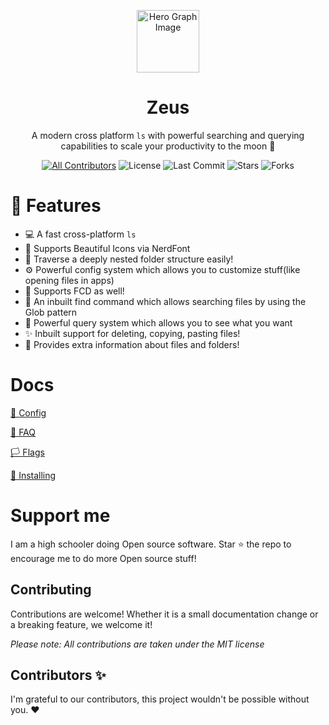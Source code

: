 <p align="center">
  <img width="100px" src="https://api.iconify.design/noto-v1:telescope.svg" align="center" alt="Hero Graph Image" />
  <h1 align="center">Zeus </h1>
  <p align="center"> A modern cross platform <code>ls</code> with powerful searching and querying capabilities to scale your productivity to the moon 🚀
  </p>
</p>
<div align='center'>

[![All Contributors](https://img.shields.io/github/contributors/Borrus-sudo/Zeus?color=orange)](#contributors-)
![License](https://img.shields.io/github/license/Borrus-sudo/Zeus?label=License)
![Last Commit](https://img.shields.io/github/last-commit/Borrus-sudo/Zeus?label=Last%20Commit)
![Stars](https://img.shields.io/github/stars/Borrus-sudo/Zeus)
![Forks](https://img.shields.io/github/forks/Borrus-sudo/Zeus)
</div>


# 🎩 Features

- 💻 A fast cross-platform `ls`
- 🎨 Supports Beautiful Icons via NerdFont
- 📁 Traverse a deeply nested folder structure easily!
- ⚙ Powerful config system which allows you to customize stuff(like opening files in apps)
- 💪 Supports FCD as well!
- 🔎 An inbuilt find command which allows searching files by using the Glob pattern
- 🧐 Powerful query system which allows you to see what you want
- ✨ Inbuilt support for deleting, copying, pasting files!
- 📄 Provides extra information about files and folders!

# Docs

[📜 Config](./docs/config.md)

[🔮 FAQ](./docs/faq.md)

[🏳 Flags](./docs/flags.md)

[📨 Installing](./docs/installing.md)

# Support me

I am a high schooler doing Open source software. Star ⭐ the repo to encourage me to do more Open source stuff! 

## Contributing
</div>
<div align='left'>

Contributions are welcome! Whether it is a small documentation change or a breaking feature, we welcome it!

_Please note: All contributions are taken under the MIT license_
</div>

## Contributors ✨

I'm grateful to our contributors, this project wouldn't be possible without you. ♥

